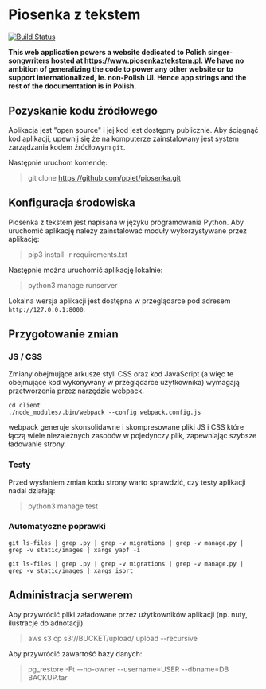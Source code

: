 # Piosenka z tekstem

[![Build Status](https://travis-ci.org/ppiet/piosenka.svg?branch=master)](https://travis-ci.org/ppiet/piosenka)

**This web application powers a website dedicated to Polish singer-songwriters
hosted at https://www.piosenkaztekstem.pl. We have no ambition of generalizing
the code to power any other website or to support internationalized, ie.
non-Polish UI. Hence app strings and the rest of the documentation is in
Polish.**

## Pozyskanie kodu źródłowego

Aplikacja jest "open source" i jej kod jest dostępny publicznie. Aby ściągnąć
kod aplikacji, upewnij się że na komputerze zainstalowany jest system
zarządzania kodem źródłowym `git`.

Następnie uruchom komendę:

> git clone https://github.com/ppiet/piosenka.git

## Konfiguracja środowiska

Piosenka z tekstem jest napisana w języku programowania Python. Aby uruchomić
aplikację należy zainstalować moduły wykorzystywane przez aplikację:

> pip3 install -r requirements.txt

Następnie można uruchomić aplikację lokalnie:

> python3 manage runserver

Lokalna wersja aplikacji jest dostępna w przeglądarce pod adresem
`http://127.0.0.1:8000`.

## Przygotowanie zmian

### JS / CSS

Zmiany obejmujące arkusze styli CSS oraz kod JavaScript (a więc te obejmujące
kod wykonywany w przeglądarce użytkownika) wymagają przetworzenia przez
narzędzie webpack.

```
cd client
./node_modules/.bin/webpack --config webpack.config.js
```

webpack generuje skonsolidawne i skompresowane pliki JS i CSS które łączą wiele
niezależnych zasobów w pojedynczy plik, zapewniając szybsze ładowanie strony.

### Testy

Przed wysłaniem zmian kodu strony warto sprawdzić, czy testy aplikacji nadal
działają:

> python3 manage test

### Automatyczne poprawki

```
git ls-files | grep .py | grep -v migrations | grep -v manage.py | grep -v static/images | xargs yapf -i
```

```
git ls-files | grep .py | grep -v migrations | grep -v manage.py | grep -v static/images | xargs isort
```

## Administracja serwerem

Aby przywrócić pliki załadowane przez użytkowników aplikacji (np. nuty,
ilustracje do adnotacji).

> aws s3 cp s3://BUCKET/upload/ upload --recursive

Aby przywrócić zawartość bazy danych:

> pg_restore -Ft --no-owner --username=USER --dbname=DB BACKUP.tar
